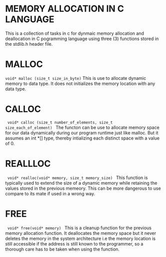 # MEMORY ALLOCATION IN C LANGUAGE

This is a collection of tasks in c for dynmaic memory allocation and deallocation in C pogramming language using three (3) functions stored in the stdlib.h header file.

# MALLOC
<code>void* malloc (size_t size_in_byte)</code>
This is use to allocate dynamic memory to data type. It does not initializes the memory location with any data type.

# CALLOC
<code> void* calloc (size_t number_of_elements, size_t size_each_of_element) </code>
The functon can be use to allocate memory space for our data dynamically during our program runtime just like malloc. But it assumes an int *[] type, thereby intializing each distinct space with a value of 0.

# REALLLOC
<code> void* realloc(void* memory, size_t memory_size) </code>
This function is typically used to extend the size of a dynamic memory while retaining the values stored in the previous memeory. This can be more dangerous to use compare to its mate if used in a wrong way.

# FREE
<code> void* free(void* memory) </code>
This is a cleanup function for the previous memory allocation function.
It deallocates the memory space but it never deletes the memory in the system architecture i.e the memory location is still accessible if the address is still known to the programmer, so a thorough care has to be taken when using the function.